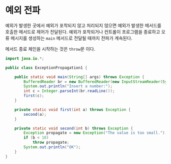 # 예외 전파

예외가 발생한 곳에서 예외가 포착되지 않고 처리되지 않으면 예외가 발생한 메서드를 호출한 메서드로 제어가 전달된다. 예외가 포착되거나 컨트롤이 프로그램을 종료하고 오류 메시지를 생성하는 `main` 메서드로 전달될 때까지 전파가 계속된다.

메서드 종료 체인을 시작하는 것은 `throw`문 이다.

```java
import java.io.*;

public class ExceptionPropagation1 {

    public static void main(String[] args) throws Exception {
        BufferedReader br = new BufferedReader(new InputStreamReader(System.in));
        System.out.println("Insert a number:");
        int c = Integer.parseInt(br.readLine());
        first(c);
    }

    private static void first(int a) throws Exception {
        second(a);
    }

    private static void second(int b) throws Exception {
        Exception propagate = new Exception("The value is too small.");
        if (b < 10)
            throw propagate;
        System.out.println("OK");
    }
}
```